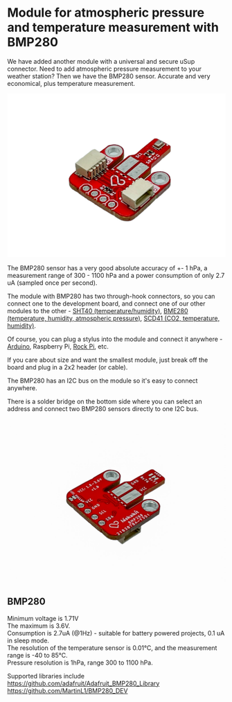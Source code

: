 # Module for atmospheric pressure and temperature measurement with BMP280
We have added another module with a universal and secure uSup connector. Need to add atmospheric pressure measurement to your weather station? Then we have the BMP280 sensor. Accurate and very economical, plus temperature measurement.</br>

![Assembled BMP280 module](https://github.com/LaskaKit/BMP280-Sensor/blob/main/img/4.jpg)

The BMP280 sensor has a very good absolute accuracy of +- 1 hPa, a measurement range of 300 - 1100 hPa and a power consumption of only 2.7 uA (sampled once per second).

The module with BMP280 has two through-hook connectors, so you can connect one to the development board, and connect one of our other modules to the other - [SHT40 (temperature/humidity)](https://www.laskakit.cz/laskakit-sht40-senzor-teploty-a-vlhkosti-vzduchu/), [BME280 (temperature, humidity, atmospheric pressure)](https://www.laskakit.cz/arduino-senzor-tlaku--teploty-a-vlhkosti-bme280/), [SCD41 (CO2, temperature, humidity)](https://www.laskakit.cz/laskakit-scd41-senzor-co2--teploty-a-vlhkosti-vzduchu/).

Of course, you can plug a stylus into the module and connect it anywhere - [Arduino](https://www.laskakit.cz/arduino-2/), Raspberry Pi, [Rock Pi](https://www.laskakit.cz/radxa-rock-pi-4-b--b4e32-4gb-ram-32gb-emmc/), etc.

If you care about size and want the smallest module, just break off the board and plug in a 2x2 header (or cable).

The BMP280 has an I2C bus on the module so it's easy to connect anywhere.

There is a solder bridge on the bottom side where you can select an address and connect two BMP280 sensors directly to one I2C bus.

![Assembled BMP280 module](https://github.com/LaskaKit/BMP280-Sensor/blob/main/img/2.jpg)

## BMP280

Minimum voltage is 1.71V</br>
The maximum is 3.6V.</br>
Consumption is 2.7uA (@1Hz) - suitable for battery powered projects, 0.1 uA in sleep mode.</br>
The resolution of the temperature sensor is 0.01°C, and the measurement range is -40 to 85°C.</br>
Pressure resolution is 1hPa, range 300 to 1100 hPa.</br>

Supported libraries include </br>
https://github.com/adafruit/Adafruit_BMP280_Library</br>
https://github.com/MartinL1/BMP280_DEV</br>
